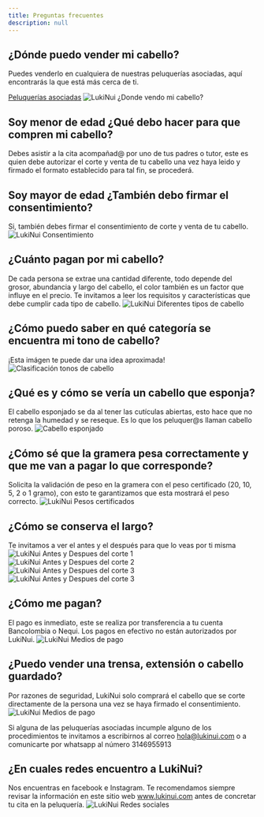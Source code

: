 ```yaml
---
title: Preguntas frecuentes
description: null
---
```

## ¿Dónde puedo vender mi cabello?
Puedes venderlo en cualquiera de nuestras peluquerías asociadas, aquí encontrarás la que está más cerca de ti.

[Peluquerías asociadas](http://localhost:8080/blog/donde-puedo-vender-mi-cabello/)
![LukiNui ¿Donde vendo mi cabello?](/static/img/LukiNui-Donde-vendo.jpg)
## Soy menor de edad ¿Qué debo hacer para que compren mi cabello?
Debes asistir a la cita acompañad@ por uno de tus padres o tutor, este es quien debe autorizar el corte y venta de tu cabello una vez haya leido y firmado el formato establecido para tal fin, se procederá.
## Soy mayor de edad ¿También debo firmar el consentimiento?
Si, también debes firmar el consentimiento de corte y venta de tu cabello.
![LukiNui Consentimiento](/static/img/LukiNui-Consentimiento.JPG)
## ¿Cuánto pagan por mi cabello?
De cada persona se extrae una cantidad diferente, todo depende del grosor, abundancia y largo del cabello, el color también es un factor que influye en el precio. Te invitamos a leer los requisitos y características que debe cumplir cada tipo de cabello.
![LukiNui Diferentes tipos de cabello](/static/img/LukiNui-Diferentes-tipos-de-cabello.jpg)
## ¿Cómo puedo saber en qué categoría se encuentra mi tono de cabello?
¡Esta imágen te puede dar una idea aproximada!
![Clasificación tonos de cabello](/static/img/LukiNui-Clasificación-de-cabello-por-categoría-de-pago.png)
## ¿Qué es y cómo se vería un cabello que esponja?
El cabello esponjado se da al tener las cutículas abiertas, esto hace que no retenga la humedad y se reseque. Es lo que los peluquer@s llaman cabello poroso.
![Cabello esponjado](/static/img//static/img/LukiNui-Cabello-esponjado.png)
## ¿Cómo sé que la gramera pesa correctamente y que me van a pagar lo que corresponde?
Solicita la validación de peso en la gramera con el peso certificado (20, 10, 5, 2 o 1 gramo), con esto te garantizamos que esta mostrará el peso correcto.
![LukiNui Pesos certificados](/static/img/LukiNui-Peso-certificado.jpg)
## ¿Cómo se conserva el largo?
Te invitamos a ver el antes y el después para que lo veas por ti misma
![LukiNui Antes y Despues del corte 1](/static/img/LukiNui-Antes-Despues-1.jpg)
![LukiNui Antes y Despues del corte 2](/static/img/LukiNui-Antes-Despues-2.jpg)
![LukiNui Antes y Despues del corte 3](/static/img/LukiNui-Antes-Despues-3.jpg)
![LukiNui Antes y Despues del corte 3](/static/img/LukiNui-Antes-Despues-4.jpg)
## ¿Cómo me pagan?
El pago es inmediato, este se realiza por transferencia a tu cuenta Bancolombia o Nequi. Los pagos en efectivo no están autorizados por LukiNui.
![LukiNui Medios de pago](/static/img/LukiNui-pagos-Bancolombia-Nequi.JPG)
## ¿Puedo vender una trensa, extensión o cabello guardado?
Por razones de seguridad, LukiNui solo comprará el cabello que se corte directamente de la persona una vez se haya firmado el consentimiento.
![LukiNui Medios de pago](/static/img/LukiNui-Trensa.jpg)

Si alguna de las peluquerías asociadas incumple alguno de los procedimientos te invitamos a escribirnos al correo hola@lukinui.com o a comunicarte por whatsapp al número 3146955913
## ¿En cuales redes encuentro a LukiNui?
Nos encuentras en facebook e Instagram. Te recomendamos siempre revisar la información en este sitio web www.lukinui.com antes de concretar tu cita en la peluquería.
![LukiNui Redes sociales](/static/img/LukiNui-Facebook-e-Instagram.JPG)